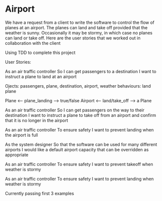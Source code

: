 # Airport

We have a request from a client to write the software to control the flow of planes at an airport. The planes can land and take off provided that the weather is sunny. Occasionally it may be stormy, in which case no planes can land or take off. Here are the user stories that we worked out in collaboration with the client

Using TDD to complete this project

User Stories:

As an air traffic controller 
So I can get passengers to a destination 
I want to instruct a plane to land at an airport

Ojects: passengers, plane, destination, airport, weather
behaviours: land plane 

Plane <-- plane_landing --> true/false
Airport <-- land/take_off --> a Plane

As an air traffic controller 
So I can get passengers on the way to their destination 
I want to instruct a plane to take off from an airport and confirm that it is no longer in the airport

As an air traffic controller 
To ensure safety 
I want to prevent landing when the airport is full 

As the system designer
So that the software can be used for many different airports
I would like a default airport capacity that can be overridden as appropriate

As an air traffic controller 
To ensure safety 
I want to prevent takeoff when weather is stormy 

As an air traffic controller 
To ensure safety 
I want to prevent landing when weather is stormy 

Currently passing first 3 examples
